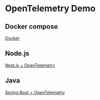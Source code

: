 # OpenTelemetry Demo

## Docker compose

[Docker](https://github.com/jgkim999/docker/tree/main/opentelemetry)

## Node.js

[Nest.js + OpenTelemetry](./node/nest-js/README.md)

## Java

[Spring Boot + OpenTelemetry](./java/spring-boot/README.md)
